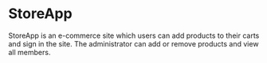 # StoreApp
StoreApp is an e-commerce site which users can add products to their carts and sign in the site. The administrator can add or remove products and view all members.
